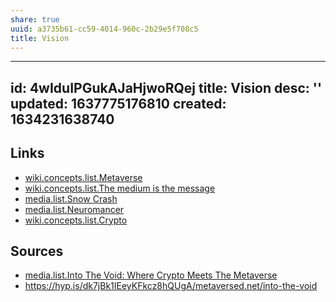 ```yaml
---
share: true
uuid: a3735b61-cc59-4014-960c-2b29e5f708c5
title: Vision
---
```

---
id: 4wIduIPGukAJaHjwoRQej
title: Vision
desc: ''
updated: 1637775176810
created: 1634231638740
---


## Links

* [wiki.concepts.list.Metaverse](/undefined)
* [wiki.concepts.list.The medium is the message](/undefined)
* [media.list.Snow Crash](/undefined)
* [media.list.Neuromancer](/undefined)
* [wiki.concepts.list.Crypto](/undefined)

## Sources

* [media.list.Into The Void: Where Crypto Meets The Metaverse](/undefined)
* https://hyp.is/dk7jBk1IEeyKFkcz8hQUgA/metaversed.net/into-the-void